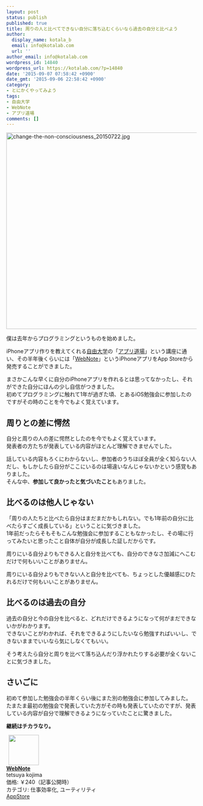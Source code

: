 ```yaml
---
layout: post
status: publish
published: true
title: 周りの人と比べてできない自分に落ち込むくらいなら過去の自分と比べよう
author:
  display_name: kotala_b
  email: info@kotalab.com
  url: ''
author_email: info@kotalab.com
wordpress_id: 14840
wordpress_url: https://kotalab.com/?p=14840
date: '2015-09-07 07:58:42 +0900'
date_gmt: '2015-09-06 22:58:42 +0900'
category:
- とにかくやってみよう
tags:
- 自由大学
- WebNote
- アプリ道場
comments: []
---
```

<p><img src="https://kotalab.com/wp-content/uploads/2015/07/change-the-non-consciousness_20150722-780x520.jpg" alt="change-the-non-consciousness_20150722.jpg" width="780" height="520" class="aligncenter size-large wp-image-14787" /></p>
<p>僕は去年からプログラミングというものを始めました。</p>
<p>iPhoneアプリ作りを教えてくれる<a href="http://freedom-univ.com" target="_blank">自由大学</a>の「<a href="https://freedom-univ.com/lecture/app_developmen.html" target="_blank">アプリ道場</a>」という講座に通い、その半年後くらいには「<a href="https://itunes.apple.com/jp/app/webnote/id911802747?mt=8&uo=4&at=10l4yU" rel="nofollow" target="_blank">WebNote</a>」というiPhoneアプリをApp Storeから発売することができました。</p>
<p>まさかこんな早くに自分のiPhoneアプリを作れるとは思ってなかったし、それができた自分にほんの少し自信がつきました。<br />
初めてプログラミングに触れて1年が過ぎた頃、とあるiOS勉強会に参加したのですがその時のことを今でもよく覚えています。</p>
<p><!--more--></p>
<h2>周りとの差に愕然</h2>
<p>自分と周りの人の差に愕然としたのを今でもよく覚えています。<br />
発表者の方たちが発表している内容がほとんど理解できませんでした。</p>
<p>話している内容もろくにわからないし、参加者のうちほぼ全員が全く知らない人だし、もしかしたら自分がここにいるのは場違いなんじゃないかという感覚もありました。<br />
そんな中、<strong>参加して良かったと気づいたこと</strong>もありました。</p>
<h2>比べるのは他人じゃない</h2>
<p>「周りの人たちと比べたら自分はまだまだかもしれない。でも1年前の自分に比べたらすごく成長している」ということに気づきました。<br />
1年前だったらそもそもこんな勉強会に参加することもなかったし、その場に行ってみたいと思ったこと自体が自分が成長した証しだからです。</p>
<p>周りにいる自分よりもできる人と自分を比べても、自分のできなさ加減にへこむだけで何もいいことがありません。</p>
<p>周りにいる自分よりもできない人と自分を比べても、ちょっとした優越感にひたれるだけで何もいいことがありません。</p>
<h2>比べるのは過去の自分</h2>
<p>過去の自分と今の自分を比べると、どれだけできるようになって何がまだできないかがわかります。<br />
できないことがわかれば、それをできるようにしたいなら勉強すればいいし、できないままでいいなら気にしなくてもいい。</p>
<p>そう考えたら自分と周りを比べて落ち込んだり浮かれたりする必要が全くないことに気づきました。</p>
<h2>さいごに</h2>
<p>初めて参加した勉強会の半年くらい後にまた別の勉強会に参加してみました。<br />
たまたま最初の勉強会で発表していた方がその時も発表していたのですが、発表している内容が自分で理解できるようになっていたことに驚きました。</p>
<p><strong>継続はチカラなり。</strong></p>
<div class="applink">
<div class="applinkimg"><a href="https://itunes.apple.com/jp/app/webnote/id911802747?mt=8&uo=4&at=10l4yU" rel="nofollow" target="_blank"><img hspace="6" src="http://is2.mzstatic.com/image/thumb/Purple7/v4/fb/88/74/fb887457-0613-a02f-e53c-ac1b9acbb26b/mzl.jygcslwk.png/0x0ss-85.jpg" width="80" /></a></div>
<div class="applinktext">
<div class="applinktitle"><strong><a href="https://itunes.apple.com/jp/app/webnote/id911802747?mt=8&uo=4&at=10l4yU" rel="nofollow" target="_blank">WebNote</a></strong></div>
<div class="applinkinfo">tetsuya kojima</div>
<div class="applinkinfo">価格: ￥240（記事公開時）</div>
<div class="applinkinfo">カテゴリ: 仕事効率化, ユーティリティ</div>
</div>
<div class="clear"></div>
<div class="appstorelink"><a href="https://itunes.apple.com/jp/app/webnote/id911802747?mt=8&uo=4&at=10l4yU" rel="nofollow" target="_blank">AppStore</a></div>
</div>
